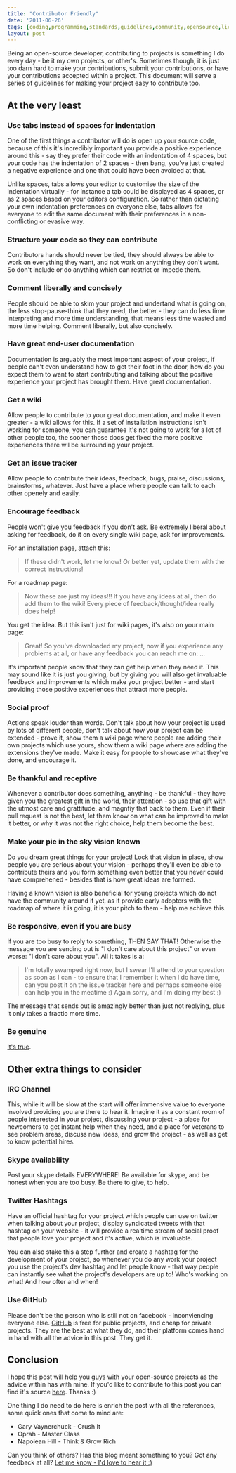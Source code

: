 ```yaml
---
title: "Contributor Friendly"
date: '2011-06-26'
tags: [coding,programming,standards,guidelines,community,opensource,licensing]
layout: post
---
```


Being an open-source developer, contributing to projects is something I do every day - be it my own projects, or other's. Sometimes though, it is just too darn hard to make your contributions, submit your contributions, or have your contributions accepted within a project. This document will serve a series of guidelines for making your project easy to contribute too.


## At the very least

### Use tabs instead of spaces for indentation

One of the first things a contributor will do is open up your source code, because of this it's incredibly important you provide a positive experience around this - say they prefer their code with an indentation of 4 spaces, but your code has the indentation of 2 spaces - then bang, you've just created a negative experience and one that could have been avoided at that.

Unlike spaces, tabs allows your editor to customise the size of the indentation virtually - for instance a tab could be displayed as 4 spaces, or as 2 spaces based on your editors configuration. So rather than dictating your own indentation preferences on everyone else, tabs allows for everyone to edit the same document with their preferences in a non-conflicting or evasive way.

### Structure your code so they can contribute

Contributors hands should never be tied, they should always be able to work on everything they want, and not work on anything they don't want. So don't include or do anything which can restrict or impede them.


### Comment liberally and concisely

People should be able to skim your project and undertand what is going on, the less stop-pause-think that they need, the better - they can do less time interpreting and more time understanding, that means less time wasted and more time helping. Comment liberally, but also concisely.

### Have great end-user documentation

Documentation is arguably the most important aspect of your project, if people can't even understand how to get their foot in the door, how do you expect them to want to start contributing and talking about the positive experience your project has brought them. Have great documentation.

### Get a wiki

Allow people to contribute to your great documentation, and make it even greater - a wiki allows for this. If a set of installation instructions isn't working for someone, you can guarantee it's not going to work for a lot of other people too, the sooner those docs get fixed the more positive experiences there wll be surrounding your project.

### Get an issue tracker

Allow people to contribute their ideas, feedback, bugs, praise, discussions, brainstorms, whatever. Just have a place where people can talk to each other openely and easily.

### Encourage feedback

People won't give you feedback if you don't ask. Be extremely liberal about asking for feedback, do it on every single wiki page, ask for improvements.

For an installation page, attach this:

> If these didn't work, let me know! Or better yet, update them with the correct instructions!

For a roadmap page:

> Now these are just my ideas!!! If you have any ideas at all, then do add them to the wiki! Every piece of feedback/thought/idea really does help!

You get the idea. But this isn't just for wiki pages, it's also on your main page:

> Great! So you've downloaded my project, now if you experience any problems at all, or have any feedback you can reach me on: ...

It's important people know that they can get help when they need it. This may sound like it is just you giving, but by giving you will also get invaluable feedback and improvements which make your project better - and start providing those positive experiences that attract more people.

### Social proof

Actions speak louder than words. Don't talk about how your project is used by lots of different people, don't talk about how your project can be extended - prove it, show them a wiki page where people are adding their own projects which use yours, show them a wiki page where are adding the extensions they've made. Make it easy for people to showcase what they've done, and encourage it.

### Be thankful and receptive

Whenever a contributor does something, anything - be thankful - they have given you the greatest gift in the world, their attention - so use that gift with the utmost care and grattitude, and magnfiy that back to them. Even if their pull request is not the best, let them know on what can be improved to make it better, or why it was not the right choice, help them become the best.

### Make your pie in the sky vision known

Do you dream great things for your project! Lock that vision in place, show people you are serious about your vision - perhaps they'll even be able to contribute theirs and you form something even better that you never could have comprehened - besides that is how great ideas are formed.

Having a known vision is also beneficial for young projects which do not have the community around it yet, as it provide early adopters with the roadmap of where it is going, it is your pitch to them - help me achieve this.

### Be responsive, even if you are busy

If you are too busy to reply to something, THEN SAY THAT! Otherwise the message you are sending out is "I don't care about this project" or even worse: "I don't care about you". All it takes is a:

> I'm totally swamped right now, but I swear I'll attend to your question as soon as I can - to ensure that I remember it when I do have time, can you post it on the issue tracker here and perhaps someone else can help you in the meatime :) Again sorry, and I'm doing my best :)

The message that sends out is amazingly better than just not replying, plus it only takes a fractio more time.

### Be genuine

[it's true](http://www.oprah.com/own-master-class-the-lessons/master-class-stay-true-to-yourself.html).


## Other extra things to consider

### IRC Channel

This, while it will be slow at the start will offer immensive value to everyone involved providing you are there to hear it. Imagine it as a constant room of people interested in your project, discussing your project - a place for newcomers to get instant help when they need, and a place for veterans to see problem areas, discuss new ideas, and grow the project - as well as get to know potential hires.

### Skype availability

Post your skype details EVERYWHERE! Be available for skype, and be honest when you are too busy. Be there to give, to help.

### Twitter Hashtags

Have an official hashtag for your project which people can use on twitter when talking about your project, display syndicated tweets with that hashtag on your website - it will provide a realtime stream of social proof that people love your project and it's active, which is invaluable.

You can also stake this a step further and create a hashtag for the development of your project, so whenever you do any work your project you use the project's dev hashtag and let people know - that way people can instantly see what the project's developers are up to! Who's working on what! And how ofter and when!

### Use GitHub

Please don't be the person who is still not on facebook - inconviencing everyone else. [GitHub](https://github.com/) is free for public projects, and cheap for private projects. They are the best at what they do, and their platform comes hand in hand with all the advice in this post. They get it.


## Conclusion

I hope this post will help you guys with your open-source projects as the advice within has with mine. If you'd like to contribute to this post you can find it's source [here](https://github.com/balupton/balupton.docpad). Thanks :)

One thing I do need to do here is enrich the post with all the references, some quick ones that come to mind are:

- Gary Vaynerchuck - Crush It
- Oprah - Master Class
- Napolean Hill - Think & Grow Rich

Can you think of others? Has this blog meant something to you? Got any feedback at all? [Let me know - I'd love to hear it :)](https://github.com/balupton/balupton.docpad/issues/new)